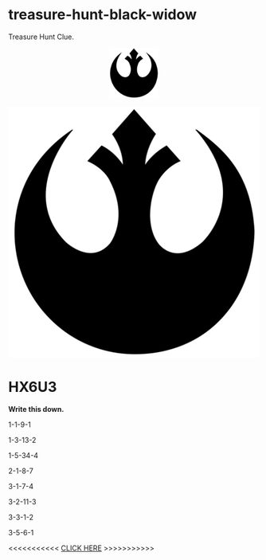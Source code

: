 # treasure-hunt-black-widow
Treasure Hunt Clue.

<div style="text-align: center;">
  <img style="margin: 0 auto; width: 20%; height: auto;" src="https://raw.githubusercontent.com/LuisMauri89/treasure-hunt-black-widow/master/assets/rebel-symbol.jpg">
</div>

![REBEL](https://raw.githubusercontent.com/LuisMauri89/treasure-hunt-black-widow/master/assets/rebel-symbol.jpg)

# HX6U3

**Write this down.**

1-1-9-1

1-3-13-2

1-5-34-4

2-1-8-7

3-1-7-4

3-2-11-3

3-3-1-2

3-5-6-1

<<<<<<<<<<< [CLICK HERE](https://blogak.eus/inondik_inora/don-quijote-de-la-mancha-resumen-y-biografia) >>>>>>>>>>>